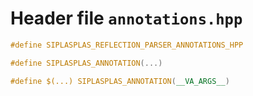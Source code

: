 # Header file `annotations.hpp`

``` cpp
#define SIPLASPLAS_REFLECTION_PARSER_ANNOTATIONS_HPP 

#define SIPLASPLAS_ANNOTATION(...) 

#define $(...) SIPLASPLAS_ANNOTATION(__VA_ARGS__)
```
